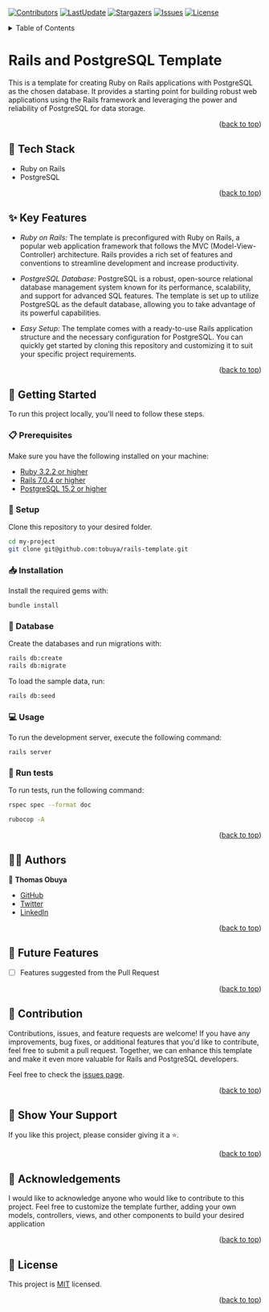 <a name="readme-top"></a>
[![Contributors](https://img.shields.io/github/contributors/tobuya/rails-template)](https://github.com/tobuya/rails-template/graphs/contributors)
[![LastUpdate](https://img.shields.io/github/last-commit/tobuya/rails-template)](https://github.com/tobuya/rails-template/commits/main)
[![Stargazers](https://img.shields.io/github/stars/tobuya/rails-template)](https://github.com/tobuya/rails-template/stargazers)
[![Issues](https://img.shields.io/github/issues/tobuya/rails-template)](https://github.com/tobuya/rails-template/issues)
[![License](https://img.shields.io/github/license/tobuya/rails-template)](https://github.com/tobuya/rails-template/blob/main/LICENSE)

<details>
<summary>Table of Contents</summary>

- [Rails Template](#-rails-template)
  - [🧰 Tech Stack  ](#-tech-stack--)
  - [✨ Key Features  ](#-key-features--)
  - [📘 Getting Started  ](#-getting-started--)
    - [📋 Prerequisites](#-prerequisites)
    - [📂 Setup](#-setup)
    - [📥 Installation](#-installation)
    - [💾 Database](#-database)
    - [💻 Usage](#-usage)
    - [🧪 Run tests](#-run-tests)
  - [👨‍🚀 Authors  ](#-authors--)
  - [🎯 Future Features  ](#-future-features--)
  - [🤝 Contribution  ](#-contribution--)
  - [💖 Show Your Support  ](#-show-your-support--)
  - [🙏 Acknowledgements](#-acknowledgements)
  - [📜 License ](#-license-)
</details>

# Rails and PostgreSQL Template

This is a template for creating Ruby on Rails applications with PostgreSQL as the chosen database. It provides a starting point for building robust web applications using the Rails framework and leveraging the power and reliability of PostgreSQL for data storage.

<p align="right">(<a href="#readme-top">back to top</a>)</p>

## 🧰 Tech Stack  <a name="tech-stack"></a>
- Ruby on Rails
- PostgreSQL

<p align="right">(<a href="#readme-top">back to top</a>)</p>

## ✨ Key Features  <a name="key-features"></a>
- *Ruby on Rails:* The template is preconfigured with Ruby on Rails, a popular web application framework that follows the MVC (Model-View-Controller) architecture. Rails provides a rich set of features and conventions to streamline development and increase productivity.

- *PostgreSQL Database:* PostgreSQL is a robust, open-source relational database management system known for its performance, scalability, and support for advanced SQL features. The template is set up to utilize PostgreSQL as the default database, allowing you to take advantage of its powerful capabilities.

- *Easy Setup:* The template comes with a ready-to-use Rails application structure and the necessary configuration for PostgreSQL. You can quickly get started by cloning this repository and customizing it to suit your specific project requirements.

<p align="right">(<a href="#readme-top">back to top</a>)</p>

## 📘 Getting Started  <a name="getting-started"></a>

To run this project locally, you'll need to follow these steps.

### 📋 Prerequisites

Make sure you have the following installed on your machine:
- [Ruby 3.2.2 or higher](https://www.ruby-lang.org/en/)
- [Rails 7.0.4 or higher](https://rubyonrails.org/)
- [PostgreSQL 15.2 or higher](https://www.postgresql.org/)

### 📂 Setup

Clone this repository to your desired folder.

```sh
cd my-project
git clone git@github.com:tobuya/rails-template.git
```

### 📥 Installation

Install the required gems with:

```sh
bundle install
```

### 💾 Database

Create the databases and run migrations with:

```sh
rails db:create
rails db:migrate
```

To load the sample data, run:

```sh
rails db:seed
```

### 💻 Usage

To run the development server, execute the following command:

```sh
rails server
```

### 🧪 Run tests

To run tests, run the following command:

```sh
rspec spec --format doc

rubocop -A
```

<p align="right">(<a href="#readme-top">back to top</a>)</p>

## 👨‍🚀 Authors  <a name="author"></a>

👤 **Thomas Obuya**

- [GitHub](https://github.com/tobuya)
- [Twitter](https://twitter.com/MullerTheGreat1)
- [LinkedIn](https://linkedin.com/in/tobuya)


<p align="right">(<a href="#readme-top">back to top</a>)</p>

## 🎯 Future Features  <a name="future-features"></a>

- [ ] Features suggested from the Pull Request

<p align="right">(<a href="#readme-top">back to top</a>)</p>

## 🤝 Contribution  <a name="contribution"></a>

Contributions, issues, and feature requests are welcome! If you have any improvements, bug fixes, or additional features that you'd like to contribute, feel free to submit a pull request. Together, we can enhance this template and make it even more valuable for Rails and PostgreSQL developers.

Feel free to check the [issues page](https://github.com/tobuya/hello-rails-back-end/issues).

<p align="right">(<a href="#readme-top">back to top</a>)</p>

## 💖 Show Your Support  <a name="support"></a>

If you like this project, please consider giving it a ⭐.

<p align="right">(<a href="#readme-top">back to top</a>)</p>

## 🙏 Acknowledgements

I would like to acknowledge anyone who would like to contribute to this project. Feel free to customize the template further, adding your own models, controllers, views, and other components to build your desired application

<p align="right">(<a href="#readme-top">back to top</a>)</p>

## 📜 License <a name="license"></a>

This project is [MIT](./LICENSE) licensed.

<p align="right">(<a href="#readme-top">back to top</a>)</p>